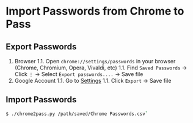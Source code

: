# Import Passwords from Chrome to Pass

## Export Passwords

1. Browser
  1.1. Open `chrome://settings/passwords` in your browser (Chrome, Chromium, Opera, Vivaldi, etc)
  1.1. Find `Saved Passwords` -> Click `⋮` -> Select `Export passwords....` -> Save file
1. Google Account
  1.1. Go to [Settings](https://passwords.google.com/options?ep=1)
  1.1. Click `Export` -> Save file

## Import Passwords

```bash
$ ./chrome2pass.py /path/saved/Chrome Passwords.csv`
```
